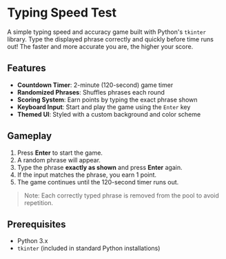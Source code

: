 # Typing Speed Test

A simple typing speed and accuracy game built with Python's `tkinter` library. Type the displayed phrase correctly and quickly before time runs out! The faster and more accurate you are, the higher your score.

## Features

- **Countdown Timer**: 2-minute (120-second) game timer
- **Randomized Phrases**: Shuffles phrases each round
- **Scoring System**: Earn points by typing the exact phrase shown
- **Keyboard Input**: Start and play the game using the `Enter` key
- **Themed UI**: Styled with a custom background and color scheme

## Gameplay

1. Press **Enter** to start the game.
2. A random phrase will appear.
3. Type the phrase **exactly as shown** and press **Enter** again.
4. If the input matches the phrase, you earn 1 point.
5. The game continues until the 120-second timer runs out.

> Note: Each correctly typed phrase is removed from the pool to avoid repetition.

## Prerequisites

- Python 3.x
- `tkinter` (included in standard Python installations)

